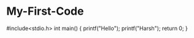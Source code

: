 # My-First-Code
#include<stdio.h>
int main()
{
        printf("Hello");
        printf("Harsh");
        return 0;
}
